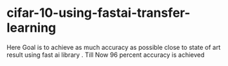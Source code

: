 # cifar-10-using-fastai-transfer-learning
Here Goal is to achieve as much accuracy as possible close to state of art result using fast ai library .
Till Now 96 percent accuracy is achieved
